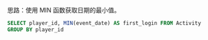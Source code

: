 思路：使用 MIN 函数获取日期的最小值。
```sql
SELECT player_id, MIN(event_date) AS first_login FROM Activity
GROUP BY player_id
```


